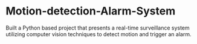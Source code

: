# Motion-detection-Alarm-System
Built a Python based project that presents a real-time surveillance system utilizing computer vision techniques to detect motion and trigger an alarm.
